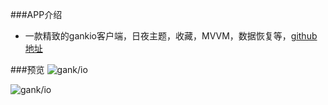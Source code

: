 ###APP介绍
 - 一款精致的gankio客户端，日夜主题，收藏，MVVM，数据恢复等，[github地址](https://github.com/348476129/gank.io-with-MVVM)
 
###预览
![gank/io](https://github.com/348476129/gank.io-with-MVVM/blob/master/meitu_0.jpg)


![gank/io](https://github.com/348476129/gank.io-with-MVVM/blob/master/meitu_1.jpg)

